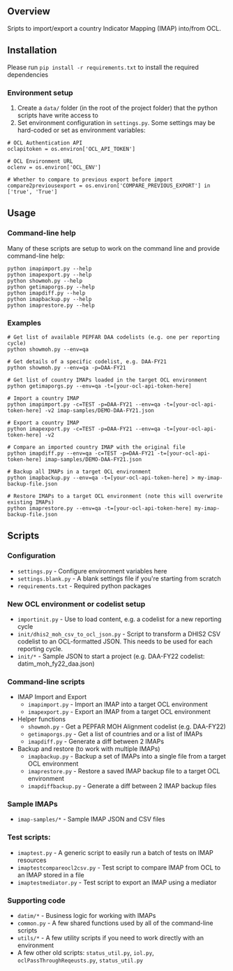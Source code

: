 ## Overview
Sripts to import/export a country Indicator Mapping (IMAP) into/from OCL.

## Installation

Please run `pip install -r requirements.txt` to install the required dependencies

### Environment setup
1. Create a `data/` folder (in the root of the project folder) that the python scripts have write access to
2. Set environment configuration in `settings.py`. Some settings may be hard-coded or set as environment variables:
```
# OCL Authentication API
oclapitoken = os.environ['OCL_API_TOKEN']

# OCL Environment URL
oclenv = os.environ['OCL_ENV']

# Whether to compare to previous export before import
compare2previousexport = os.environ['COMPARE_PREVIOUS_EXPORT'] in ['true', 'True'] 
```

## Usage
### Command-line help
Many of these scripts are setup to work on the command line and provide command-line help:
```
python imapimport.py --help
python imapexport.py --help
python showmoh.py --help
python getimaporgs.py --help
python imapdiff.py --help
python imapbackup.py --help
python imaprestore.py --help
```
### Examples
```
# Get list of available PEPFAR DAA codelists (e.g. one per reporting cycle)
python showmoh.py --env=qa

# Get details of a specific codelist, e.g. DAA-FY21
python showmoh.py --env=qa -p=DAA-FY21

# Get list of country IMAPs loaded in the target OCL environment
python getimaporgs.py --env=qa -t=[your-ocl-api-token-here]

# Import a country IMAP
python imapimport.py -c=TEST -p=DAA-FY21 --env=qa -t=[your-ocl-api-token-here] -v2 imap-samples/DEMO-DAA-FY21.json

# Export a country IMAP
python imapexport.py -c=TEST -p=DAA-FY21 --env=qa -t=[your-ocl-api-token-here] -v2

# Compare an imported country IMAP with the original file
python imapdiff.py --env=qa -c=TEST -p=DAA-FY21 -t=[your-ocl-api-token-here] imap-samples/DEMO-DAA-FY21.json

# Backup all IMAPs in a target OCL environment
python imapbackup.py --env=qa -t=[your-ocl-api-token-here] > my-imap-backup-file.json

# Restore IMAPs to a target OCL environment (note this will overwrite existing IMAPs)
python imaprestore.py --env=qa -t=[your-ocl-api-token-here] my-imap-backup-file.json
```

## Scripts
### Configuration
* `settings.py` - Configure environment variables here
* `settings.blank.py` - A blank settings file if you're starting from scratch
* `requirements.txt` - Required python packages

### New OCL environment or codelist setup
* `importinit.py` - Use to load content, e.g. a codelist for a new reporting cycle
* `init/dhis2_moh_csv_to_ocl_json.py` - Script to transform a DHIS2 CSV codelist to an
  OCL-formatted JSON. This needs to be used for each reporting cycle.
* `init/*` - Sample JSON to start a project (e.g. DAA-FY22 codelist: datim_moh_fy22_daa.json)

### Command-line scripts
* IMAP Import and Export
    * `imapimport.py` - Import an IMAP into a target OCL environment
    * `imapexport.py` - Export an IMAP from a target OCL environment
* Helper functions
    * `showmoh.py` - Get a PEPFAR MOH Alignment codelist (e.g. DAA-FY22)
    * `getimaporgs.py` - Get a list of countries and or a list of IMAPs
    * `imapdiff.py` - Generate a diff between 2 IMAPs
* Backup and restore (to work with multiple IMAPs)
    * `imapbackup.py` - Backup a set of IMAPs into a single file from a target OCL environment
    * `imaprestore.py` - Restore a saved IMAP backup file to a target OCL environment
    * `imapdiffbackup.py` - Generate a diff between 2 IMAP backup files

### Sample IMAPs
* `imap-samples/*` - Sample IMAP JSON and CSV files

### Test scripts:
* `imaptest.py` - A generic script to easily run a batch of tests on IMAP resources
* `imaptestcompareocl2csv.py` - Test script to compare IMAP from OCL to an IMAP stored in a file
* `imaptestmediator.py` - Test script to export an IMAP using a mediator

### Supporting code
* `datim/*` - Business logic for working with IMAPs
* `common.py` - A few shared functions used by all of the command-line scripts
* `utils/*` - A few utility scripts if you need to work directly with an environment
* A few other old scripts: `status_util.py`, `iol.py`, `oclPassThroughReqeusts.py`, `status_util.py`
